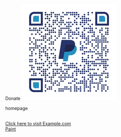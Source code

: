 <html>
Donate

<img src="qrcode.png" width="300" height="300" alt="Alt text" title="Optional title">

homepage

<script async src="https://pagead2.googlesyndication.com/pagead/js/adsbygoogle.js?client=ca-pub-9575603125746935"
     crossorigin="anonymous"></script>

<script>document.write("Welcome!");</script>
<script>document.write("This site will keep updating the latest IT Tech!");</script>
</br>
<a href="https://cybersecurity2045.github.io/haha">Click here to visit Example.com</a>
</br>
<a href="Paint.html">Paint</a>
</html>
